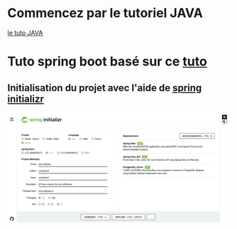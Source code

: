 # Commencez par le tutoriel JAVA
[le tuto JAVA](https://github.com/soniksub/tutoriels/tree/main/java#readme)

# Tuto spring boot basé sur ce [tuto](https://www.youtube.com/watch?v=k6Nmt-l1Bzc)

## Initialisation du projet avec l'aide de [spring initializr](https://start.spring.io/)

![](https://github.com/soniksub/tutoriels/blob/main/spring/spring%20initializr.png)


